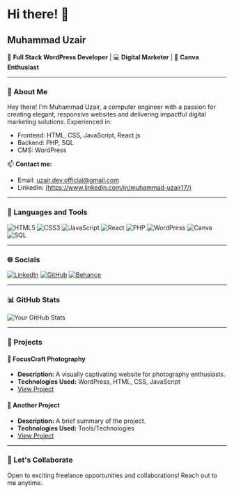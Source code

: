 # Hi there! 👋

## Muhammad Uzair

🌟 **Full Stack WordPress Developer** | 💻 **Digital Marketer** | 🎨 **Canva Enthusiast**

---

### 🌟 About Me
Hey there! I'm Muhammad Uzair, a computer engineer with a passion for creating elegant, responsive websites and delivering impactful digital marketing solutions. Experienced in:
- Frontend: HTML, CSS, JavaScript, React.js
- Backend: PHP, SQL
- CMS: WordPress

📫 **Contact me:**
- Email: [uzair.dev.official@gmail.com](uzair.dev.official@gmail.com)
- LinkedIn: [(https://www.linkedin.com/in/muhammad-uzair17/)](https://www.linkedin.com/in/muhammad-uzair17/)

---

### 🚀 Languages and Tools

![HTML5](https://img.shields.io/badge/-HTML5-E34F26?logo=html5&logoColor=white)
![CSS3](https://img.shields.io/badge/-CSS3-1572B6?logo=css3&logoColor=white)
![JavaScript](https://img.shields.io/badge/-JavaScript-F7DF1E?logo=javascript&logoColor=black)
![React](https://img.shields.io/badge/-React-61DAFB?logo=react&logoColor=black)
![PHP](https://img.shields.io/badge/-PHP-777BB4?logo=php&logoColor=white)
![WordPress](https://img.shields.io/badge/-WordPress-21759B?logo=wordpress&logoColor=white)
![Canva](https://img.shields.io/badge/-Canva-00C4CC?logo=canva&logoColor=white)
![SQL](https://img.shields.io/badge/-SQL-4479A1?logo=postgresql&logoColor=white)

---

### 🌐 Socials
[![LinkedIn](https://img.shields.io/badge/-LinkedIn-0A66C2?logo=linkedin&logoColor=white)](https://linkedin.com/in/your-profile)
[![GitHub](https://img.shields.io/badge/-GitHub-181717?logo=github&logoColor=white)](https://github.com/your-username)
[![Behance](https://img.shields.io/badge/-Behance-1769FF?logo=behance&logoColor=white)](https://behance.net/your-profile)

---

### 📊 GitHub Stats

![Your GitHub Stats](https://github-readme-stats.vercel.app/api?username=your-username&show_icons=true&theme=radical)

---

### 📂 Projects

#### 🌟 FocusCraft Photography
- **Description:** A visually captivating website for photography enthusiasts.
- **Technologies Used:** WordPress, HTML, CSS, JavaScript
- [View Project](https://your-project-link.com)

#### 🌟 Another Project
- **Description:** A brief summary of the project.
- **Technologies Used:** Tools/Technologies
- [View Project](https://your-project-link.com)

---

### 🤝 Let's Collaborate
Open to exciting freelance opportunities and collaborations! Reach out to me anytime.
